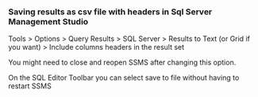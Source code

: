 ### Saving results as csv file with headers in Sql Server Management Studio

Tools > Options > Query Results > SQL Server > Results to Text (or Grid if you want) > Include columns headers in the result set

You might need to close and reopen SSMS after changing this option.

On the SQL Editor Toolbar you can select save to file without having to restart SSMS